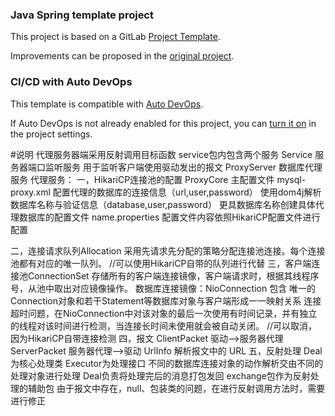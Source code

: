 ### Java Spring template project

This project is based on a GitLab [Project Template](https://docs.gitlab.com/ee/gitlab-basics/create-project.html).

Improvements can be proposed in the [original project](https://gitlab.com/gitlab-org/project-templates/spring).

### CI/CD with Auto DevOps

This template is compatible with [Auto DevOps](https://docs.gitlab.com/ee/topics/autodevops/).

If Auto DevOps is not already enabled for this project, you can [turn it on](https://docs.gitlab.com/ee/topics/autodevops/#enabling-auto-devops) in the project settings.

#说明
代理服务器端采用反射调用目标函数
service包内包含两个服务
Service 服务器端口监听服务  用于监听客户端使用驱动发出的报文
ProxyServer 数据库代理服务
代理服务：
一，HikariCP连接池的配置 ProxyCore
    主配置文件 mysql-proxy.xml 配置代理的数据库的连接信息（url,user,password）
    使用dom4j解析数据库名称与验证信息（database,user,password）
    更具数据库名称创建具体代理数据库的配置文件 name.properties
    配置文件内容依照HikariCP配置文件进行配置
    
二，连接请求队列Allocation
    采用先请求先分配的策略分配连接池连接。每个连接池都有对应的唯一队列。
    //可以使用HikariCP自带的队列进行代替
三，客户端连接池ConnectionSet
    存储所有的客户端连接镜像，客户端请求时，根据其线程序号，从池中取出对应镜像操作。
    数据库连接镜像：NioConnection
    包含 唯一的Connection对象和若干Statement等数据库对象与客户端形成一一映射关系
    连接超时问题，在NioConnection中对该对象的最后一次使用有时间记录，并有独立的线程对该时间进行检测，当连接长时间未使用就会被自动关闭。
    //可以取消，因为HikariCP自带连接检测
四，报文
    ClientPacket 驱动-->服务器代理
    ServerPacket 服务器代理-->驱动
    UrlInfo 解析报文中的 URL
五，反射处理
    Deal为核心处理类
    Executor为处理接口
    不同的数据库连接对象的动作解析交由不同的处理对象进行处理
    Deal负责将处理完后的消息打包发回
    exchange包作为反射处理的辅助包
    由于报文中存在，null、包装类的问题，在进行反射调用方法时，需要进行修正
 
